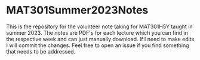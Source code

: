 # MAT301Summer2023Notes

This is the repository for the volunteer note taking for MAT301H5Y taught in summer 2023. The notes are PDF's for each lecture which you can find in the respective week and can just manually download. If I need to make edits I will commit the changes. Feel free to open an issue if you find something that needs to be addressed.
